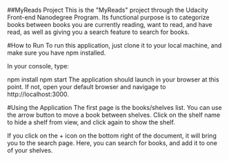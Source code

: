 ##MyReads Project
This is the "MyReads" project through the Udacity Front-end Nanodegree Program. Its functional purpose is to categorize books between books you are currently reading, want to read, and have read, as well as giving you a search feature to search for books.

#How to Run
To run this application, just clone it to your local machine, and make sure you have npm installed.

In your console, type:

npm install
npm start
The application should launch in your browser at this point. If not, open your default browser and navigage to http://localhost:3000.

#Using the Application
The first page is the books/shelves list. You can use the arrow button to move a book between shelves. Click on the shelf name to hide a shelf from view, and click again to show the shelf.

If you click on the + icon on the bottom right of the document, it will bring you to the search page. Here, you can search for books, and add it to one of your shelves.